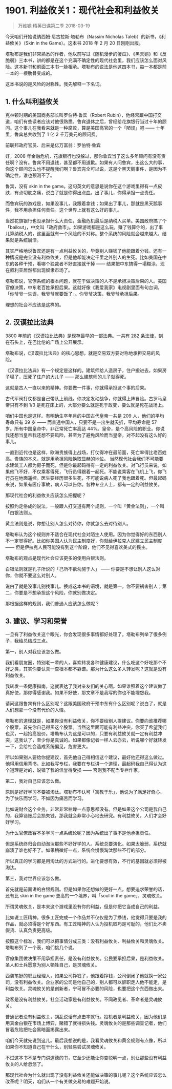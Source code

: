 # 1901. 利益攸关1：现代社会和利益攸关
> 万维钢·精英日课第二季
2018-03-19

今天咱们开始说纳西姆·尼古拉斯·塔勒布（Nassim Nicholas Taleb）的新书，《利益攸关》（Skin in the Game）。这本书 2018 年 2 月 20 日刚刚出版。

塔勒布是我们非常熟悉的作者，他以前写过《随机漫步的傻瓜》、《黑天鹅》和《反脆弱》三本书，讲的都是在这个充满不确定性的现代社会里，我们应该怎么面对风险。这本新书和前面三本书一脉相承。塔勒布的说法是他这四本书，每一本都是前一本的一根肋骨变成的。

这本书说的是风险的对称性。我先解释一下名词。

## 1. 什么叫利益攸关
克林顿时期的美国商务部长叫罗伯特·鲁宾（Robert Rubin），他经常跟中国打交道，咱们有些读者应该对他很熟悉。鲁宾退休之后，曾经给花旗银行当过十年的顾问。这个事儿在我看来就是一种腐败，算是美国高官的一个「陋规」吧 —— 十年里，鲁宾总共收到了 1 亿 2 千万美元的顾问费。

前联邦政府官员、后来是亿万富翁：罗伯特·鲁宾

好，2008 年金融危机，花旗银行也没躲过，那你鲁宾当了这么多年顾问有没有责任啊？没有。鲁宾不用退钱，甚至都不用道歉。如果有人问鲁宾，出这么大的事，你这个顾问怎么也不提醒我们啊？鲁宾完全可以说，这是个黑天鹅事件，是因为不确定性，谁也预测不了。

鲁宾，没有 skin in the game。这句英文的意思是说你在这个游戏里得有一点皮肤，有点切肤之痛，说白了就是你得出点血。出了事儿，你得承担一点责任。

而鲁宾玩的游戏是，如果没事儿，我跟着拿钱；如果出了事儿，那就是黑天鹅事件，我不用承担任何责任。这个世界上就有这么好的事儿。

当然花旗银行也没承担什么大责任，金融危机最后是纳税人买单。美国政府搞了个「bailout」，中文叫「政府救市」。如果游戏都是这么玩，赚了钱算你的，出了事儿算纳税人的，这里面就有一个风险的不对称。整个系统的风险就会越来越大，结果就是系统崩溃。

其实严格地说鲁宾还是有一点利益攸关的，毕竟别人赚钱了他能跟着分钱。还有一种情况是完全没有利益攸关，但是他却能决定千里之外别人的生死。比如美国在中东的各种干预，看哪个独裁者不好直接就干掉 —— 结果把中东搞得一塌糊涂，现在叙利亚居然都出现奴隶市场了。

塔勒布说，官僚系统的根本问题，就在于做决策的人不是承担决策后果的人。美国官僚决策，中东老百姓承担后果。这就好像《我爱我家》电视剧里面有句台词，「你爷爷一失误，我爷爷就要饭了」。你爷爷决策，我爷爷承担后果。

理想的社会不应该是这样的。

## 2. 汉谟拉比法典
3800 年前的《汉谟拉比法典》是现存最早的一部法典。一共有 282 条法律，刻在石头上，在巴比伦的广场上公开展示。

塔勒布说，《汉谟拉比法典》的核心思想，就是交易双方要对称地承担交易的风险。

《汉谟拉比法典》有一个规定是这样的。建筑师给人造房子，住户搬进去，如果房子塌了，压死了住户的大儿子 —— 那么建筑师的儿子就得死。

这就是古人一直以来的精神。你要做一件事，你就得承担这个事的后果。

古代军阀打仗都是自己带队上前线。你决定发动战争，你就得上阵冒险。古罗马皇帝只有不到 1/3 是死在床上的，大部分要么就是死于政变，要么就是死在战场上。

咱们中国也是这样。有明确生卒年月的中国古代皇帝一共是 209 人，他们的平均寿命只有 39 岁 —— 而普通中国人，只要不是一出生就夭折，平均寿命是 57 岁。所有中国皇帝中，非正常死亡率高达 44%。皇帝，是个高风险的职业。你说我还想当皇帝我还想不要风险，甚至为了避免风险而当皇帝，对不起没有这么好的事儿。

一直到近代也是这样，欧洲贵族得上战场，打仗得冲在最前面，死亡率得比老百姓高。贵族的本义，就是用承担风险换取显赫的地位。
当然现代社会我们不可能要求建筑工人都为房子而死，但是你最起码得有一定的利益攸关。对飞行员来说，如果他飞不好，不仅乘客得死，飞行员得跟着一起死。不能说乘客在飞机上飞，你飞行员在地面遥控。医生要经历很多生死，不可能说病人死了我也跟着死。但最起码来说，如果有医疗事故，病人可以告你。各种专业人士，都有一定的利益攸关。

那现代社会的利益攸关应该怎么把握呢？

按照约定俗成的说法，一般跟人打交道有两个规则，一个叫「黄金法则」，一个叫「白银法则」。

黄金法则是说，你想让别人怎么对待你，你就怎么去对待别人。

塔勒布认为这个规则并不适合在现代社会对陌生人使用。因为你觉得好的东西别人不一定觉得好。比如你美国人认为民主制度好，你就给伊拉克人民建立民主制度 —— 但是伊拉克人民可能没有到这个阶段，他们不见得喜欢美式的民主。

塔勒布的观点是现代社会应该更多的使用白银法则。

白银法则就是孔子所说的「己所不欲勿施于人」 —— 你要是不想让别人这么对你，你就不要这么对别人。

说白了就是没事儿别找事儿。换成这本书的语境，就是第一，你不要祸害别人；第二，你要是不想承担这个风险，你就别做决定。

那根据这样的规则，我们普通人应该怎么做呢？

## 3. 建议、学习和荣誉
一旦有了利益攸关这个眼光，你会发现很多事情都好处理了。塔勒布列举了很多例子，我给总结成三点。

第一，别人对我应该怎么做。

我们看朋友圈，特别老一辈的人，喜欢转发各种健康建议，什么吃这个好吃那个不好之类，其实你要认真一查根本都不靠谱。那为什么这么多人转发呢？这就是没有利益攸关。

我转发一条健康指南，这就表达了我对亲友们的关心啊。如果谁照着这个建议做了真好使，那你得感谢我。如果不好使，那文章不是我写的你也不能埋怨我。

请问这跟鲁宾有什么区别呢？这跟美国政府干预中东有什么区别呢？说白了，就是人们想拿一个没有代价的人情。

塔勒布的道理就是，如果你没有利益攸关，你不要给别人提建议。你要向谁推荐哪个股票，首先你自己得买这个股票。当然这里面可能有利益冲突，你买了希望我们也买，一起抬高股价。塔勒布认为这是可以的，只要有利益攸关就一定有利益冲突，这我认了，至少你是真诚的。如果都像记者一样人云亦云，听说哪个好就转发一下，会给社会造成系统偏见，危害更大。

所以如果别人要给你提建议，首先他自己得相信这个建议，最好他还得这么做过。他得用信用背书。比如我写专栏，我要在专栏讲一个道理，最起码我自己得认为这个道理是对的，说错了我的信誉得受损 —— 否则我不配当专栏作家。

第二，我对自己应该怎么做。

原则是好好学习不要被淘汰。塔勒布不认可「寓教于乐」，他说为了满足好奇心、为了快乐而学习，不如因为痛苦而学习。

比如说财会这个业务，非常非常枯燥一点意思都没有。但是如果这个公司是我自己的，我算错账后会损失钱，那我就会非常小心地去研究。有利益攸关，人们才会好好学习。

为什么官僚政客不多学习一点系统论呢？因为系统出了事不是他承担责任。

但是系统终归会自动淘汰那些不好好学的人。系统总要演化。如果太脆弱，系统就崩溃了谁也好不了。如果稍微好一点，系统会慢慢淘汰那些不行的部分。

所以真正的学习都是用淘汰的方式进行的。进化要想有效，不行的基因就必须得被淘汰。

第三，我对世界应该怎么做。

首先就是前面讲的白银规则。但是如果你还想做的更好一点，想要追求荣誉的话，还有比 skin in the game 更高的一个境界，叫「soul in the game」，灵魂攸关。

所谓灵魂攸关，是本来这个游戏里没有你的利益，但是你把它当成自己的利益。

比如说工匠精神。很多工匠完成一个作品并不仅仅是为了挣钱，他觉得只要是我的作品，就必须得是个好东西。有工匠精神的人认为投机取巧是可耻的，他们比不卖假货、认真负责更高级。

按照这个标准，我们可以把事情分成三类：没有利益攸关、利益攸关和灵魂攸关。塔勒布列了一个表，咱们挑几个说。

官僚集团做决策不用承担责任，是没有利益攸关。公民要承担后果，是利益攸关。圣人和士兵愿意为别人牺牲自己，是灵魂攸关。

西装笔挺的职业经理人，如果公司挣钱了，他跟着挣钱，公司倒闭了他就换一家公司，没有利益攸关。企业家的公司是他自己的，别人都可以辞职走人他不能走，是利益攸关。灵魂攸关的是创新者，宁可冒不必要的风险，也要把这个东西做出来。

政客是没有利益攸关。社会活动家是有利益攸关。不同政见者、革命者是灵魂攸关。

普通记者没有利益攸关，胡乱说话有点击率就行。投机者是利益攸关，因为他们是用真金白银在市场上博弈，赌错了就得损失钱。灵魂攸关的是那些调查记者，他们冒着危险把社会黑暗面揭露出来。

咱们今天就先说到这儿。最后我想说的是，我看灵魂攸关和黄金规则有点像，所以如果你不知道自己在干什么，别轻易尝试灵魂攸关。

不过这本书不是专门讲道德的书，它至少还能让你变聪明一点，别让那些没有利益攸关的人给忽悠了。

那现代社会为什么就出现了没有利益攸关还能做决策的事儿呢？这个系统应该怎么改革呢？明天，咱们从一个有关做交易的难题开始说。


